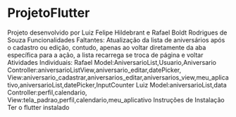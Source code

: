 # ProjetoFlutter
Projeto desenvolvido por Luiz Felipe Hildebrant e Rafael Boldt Rodrigues de Souza
Funcionalidades Faltantes: Atualização da lista de aniversários após o cadastro ou edição, contudo, apenas ao voltar diretamente da aba específica para a ação, a lista recarrega se troca de página e voltar
Atividades Individuais:
  Rafael
    Model:AniversarioList,Usuario,Aniversario
    Controller:aniversarioListView,aniversario_editar,datePicker,
    View:aniversario_cadastrar,aniversarios_editar,aniversarios_view,meu_aplicativo,aniversarioList,datePicker,InputCounter
  Luiz
    Model:aniversarioList,data
    Controller:perfil,calendario,
    View:tela_padrao,perfil,calendario,meu_aplicativo
Instruções de Instalação
 Ter o flutter instalado
